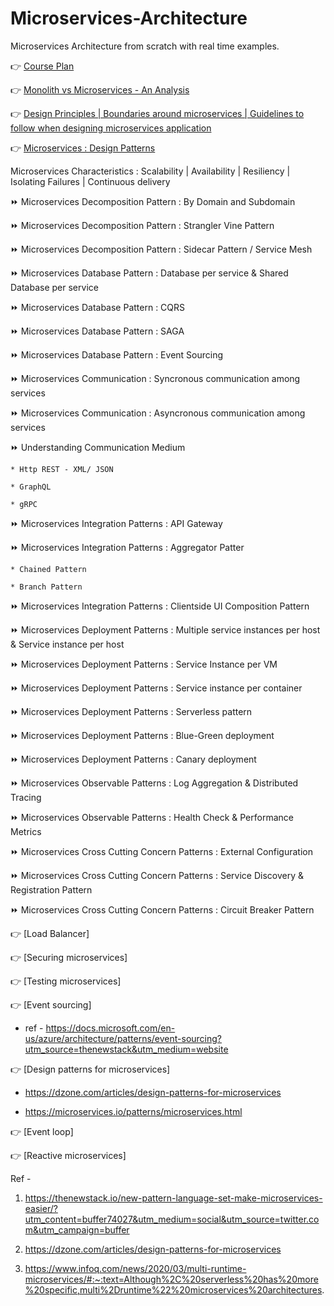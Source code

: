 # Microservices-Architecture
Microservices Architecture from scratch with real time examples.

👉 [Course Plan](https://youtube.com/greenlearner)

👉 [Monolith vs Microservices - An Analysis](https://youtu.be/wRWxf8cU6pU)

👉 [Design Principles | Boundaries around microservices | Guidelines to follow when designing microservices application](https://youtu.be/PXkdFs2GSwE)

👉 [Microservices : Design Patterns](https://youtu.be/SkE0-i6rkFA)

  Microservices Characteristics :  Scalability | Availability | Resiliency | Isolating Failures | Continuous delivery

  ⏩ Microservices Decomposition Pattern : By Domain and Subdomain
  
  ⏩ Microservices Decomposition Pattern : Strangler Vine Pattern
  
  ⏩ Microservices Decomposition Pattern : Sidecar Pattern / Service Mesh
  
  ⏩ Microservices Database Pattern : Database per service & Shared Database per service
  
  ⏩ Microservices Database Pattern : CQRS
  
  ⏩ Microservices Database Pattern : SAGA
  
  ⏩ Microservices Database Pattern : Event Sourcing
  
  ⏩ Microservices Communication : Syncronous communication among services
  
  ⏩ Microservices Communication : Asyncronous communication among services
  
  ⏩ Understanding Communication Medium
  
    * Http REST - XML/ JSON
  
    * GraphQL

    * gRPC

  ⏩ Microservices Integration Patterns : API Gateway
  
  ⏩ Microservices Integration Patterns : Aggregator Patter
  
    * Chained Pattern
  
    * Branch Pattern

  ⏩ Microservices Integration Patterns : Clientside UI Composition Pattern
  
  ⏩ Microservices Deployment Patterns : Multiple service instances per host & Service instance per host
  
  ⏩ Microservices Deployment Patterns : Service Instance per VM
  
  ⏩ Microservices Deployment Patterns : Service instance per container
  
  ⏩ Microservices Deployment Patterns : Serverless pattern
  
  ⏩ Microservices Deployment Patterns : Blue-Green deployment
  
  ⏩ Microservices Deployment Patterns : Canary deployment
  
  ⏩ Microservices Observable Patterns : Log Aggregation & Distributed Tracing
  
  ⏩ Microservices Observable Patterns : Health Check & Performance Metrics
  
  ⏩ Microservices Cross Cutting Concern Patterns : External Configuration
  
  ⏩ Microservices Cross Cutting Concern Patterns : Service Discovery & Registration Pattern
  
  ⏩ Microservices Cross Cutting Concern Patterns : Circuit Breaker Pattern

👉 [Load Balancer]

👉 [Securing microservices]

👉 [Testing microservices]

👉 [Event sourcing]

* ref - https://docs.microsoft.com/en-us/azure/architecture/patterns/event-sourcing?utm_source=thenewstack&utm_medium=website

👉 [Design patterns for microservices]

* https://dzone.com/articles/design-patterns-for-microservices

* https://microservices.io/patterns/microservices.html

👉 [Event loop]

👉 [Reactive microservices]



Ref -
1. https://thenewstack.io/new-pattern-language-set-make-microservices-easier/?utm_content=buffer74027&utm_medium=social&utm_source=twitter.com&utm_campaign=buffer

2. https://dzone.com/articles/design-patterns-for-microservices

3. https://www.infoq.com/news/2020/03/multi-runtime-microservices/#:~:text=Although%2C%20serverless%20has%20more%20specific,multi%2Druntime%22%20microservices%20architectures.
